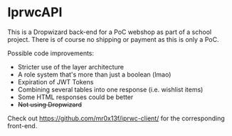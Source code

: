 # IprwcAPI

This is a Dropwizard back-end for a PoC webshop as part of a school project. There is of course no shipping or payment as this is only a PoC.

Possible code improvements:
- Stricter use of the layer architecture
- A role system that's more than just a boolean (lmao)
- Expiration of JWT Tokens
- Combining several tables into one response (i.e. wishlist items)
- Some HTML responses could be better
- ~~Not using Dropwizard~~

Check out https://github.com/mr0x13f/iprwc-client/ for the corresponding front-end.

